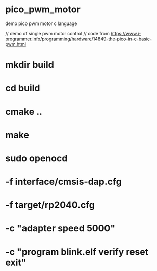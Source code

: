 # pico_pwm_motor
demo pico pwm motor c language

// demo of single pwm motor control
// code from https://www.i-programmer.info/programming/hardware/14849-the-pico-in-c-basic-pwm.html

# mkdir build
# cd build
# cmake ..
# make

# sudo openocd
#   -f interface/cmsis-dap.cfg
#   -f target/rp2040.cfg
#   -c "adapter speed 5000"
#   -c "program blink.elf verify reset exit"





